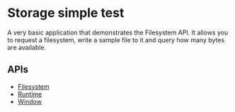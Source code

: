 # Storage simple test

A very basic application that demonstrates the Filesystem API. It allows you to request a filesystem, write a sample file to it and query how many bytes are available.

## APIs

* [Filesystem](http://developer.chrome.com/trunk/apps/app_storage.html)
* [Runtime](http://developer.chrome.com/trunk/apps/app.runtime.html)
* [Window](http://developer.chrome.com/trunk/apps/app.window.html)

